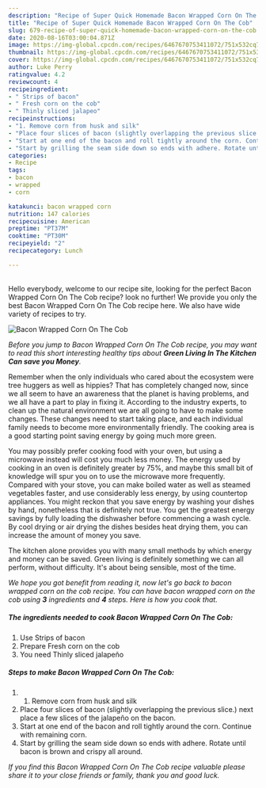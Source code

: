 ```yaml
---
description: "Recipe of Super Quick Homemade Bacon Wrapped Corn On The Cob"
title: "Recipe of Super Quick Homemade Bacon Wrapped Corn On The Cob"
slug: 679-recipe-of-super-quick-homemade-bacon-wrapped-corn-on-the-cob
date: 2020-08-16T03:00:04.871Z
image: https://img-global.cpcdn.com/recipes/6467670753411072/751x532cq70/bacon-wrapped-corn-on-the-cob-recipe-main-photo.jpg
thumbnail: https://img-global.cpcdn.com/recipes/6467670753411072/751x532cq70/bacon-wrapped-corn-on-the-cob-recipe-main-photo.jpg
cover: https://img-global.cpcdn.com/recipes/6467670753411072/751x532cq70/bacon-wrapped-corn-on-the-cob-recipe-main-photo.jpg
author: Luke Perry
ratingvalue: 4.2
reviewcount: 4
recipeingredient:
- " Strips of bacon"
- " Fresh corn on the cob"
- " Thinly sliced jalapeo"
recipeinstructions:
- "1. Remove corn from husk and silk"
- "Place four slices of bacon (slightly overlapping the previous slice.) next place a few slices of the jalapeño on the bacon."
- "Start at one end of the bacon and roll tightly around the corn. Continue with remaining corn."
- "Start by grilling the seam side down so ends with adhere. Rotate until bacon is brown and crispy all around."
categories:
- Recipe
tags:
- bacon
- wrapped
- corn

katakunci: bacon wrapped corn 
nutrition: 147 calories
recipecuisine: American
preptime: "PT37M"
cooktime: "PT30M"
recipeyield: "2"
recipecategory: Lunch

---
```

<br>
Hello everybody, welcome to our recipe site, looking for the perfect Bacon Wrapped Corn On The Cob recipe? look no further! We provide you only the best Bacon Wrapped Corn On The Cob recipe here. We also have wide variety of recipes to try.
<br>


![Bacon Wrapped Corn On The Cob](https://img-global.cpcdn.com/recipes/6467670753411072/751x532cq70/bacon-wrapped-corn-on-the-cob-recipe-main-photo.jpg)

<i>Before you jump to Bacon Wrapped Corn On The Cob recipe, you may want to read this short interesting healthy tips about 
<strong>Green Living In The Kitchen Can save you Money</strong>.</i>
</br>

Remember when the only individuals who cared about the ecosystem were tree huggers as well as hippies? That has completely changed now, since we all seem to have an awareness that the planet is having problems, and we all have a part to play in fixing it. According to the industry experts, to clean up the natural environment we are all going to have to make some changes. These changes need to start taking place, and each individual family needs to become more environmentally friendly. The cooking area is a good starting point saving energy by going much more green.

You may possibly prefer cooking food with your oven, but using a microwave instead will cost you much less money. The energy used by cooking in an oven is definitely greater by 75%, and maybe this small bit of knowledge will spur you on to use the microwave more frequently. Compared with your stove, you can make boiled water as well as steamed vegetables faster, and use considerably less energy, by using countertop appliances. You might reckon that you save energy by washing your dishes by hand, nonetheless that is definitely not true. You get the greatest energy savings by fully loading the dishwasher before commencing a wash cycle. By cool drying or air drying the dishes besides heat drying them, you can increase the amount of money you save.

The kitchen alone provides you with many small methods by which energy and money can be saved. Green living is definitely something we can all perform, without difficulty. It's about being sensible, most of the time.


<i>We hope you got benefit from reading it, now let's go back to bacon wrapped corn on the cob recipe. You can have bacon wrapped corn on the cob using <strong>3</strong> ingredients and <strong>4</strong> steps. Here is how you cook that.
</i>

##### The ingredients needed to cook Bacon Wrapped Corn On The Cob:

1. Use  Strips of bacon
1. Prepare  Fresh corn on the cob
1. You need  Thinly sliced jalapeño


##### Steps to make Bacon Wrapped Corn On The Cob:

1. 1. Remove corn from husk and silk
1. Place four slices of bacon (slightly overlapping the previous slice.) next place a few slices of the jalapeño on the bacon.
1. Start at one end of the bacon and roll tightly around the corn. Continue with remaining corn.
1. Start by grilling the seam side down so ends with adhere. Rotate until bacon is brown and crispy all around.


<i>If you find this Bacon Wrapped Corn On The Cob recipe valuable please share it to your close friends or family, thank you and good luck.</i>
